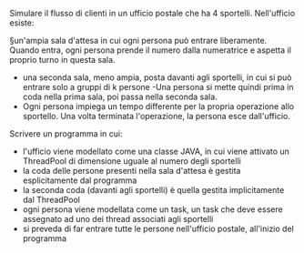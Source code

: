Simulare il flusso di clienti in un ufficio postale che ha 4 sportelli. Nell'ufficio esiste:

§un'ampia sala d'attesa in cui ogni persona può entrare liberamente. Quando entra, ogni persona prende il numero dalla numeratrice e aspetta il proprio turno in questa sala.
- una seconda sala, meno ampia, posta davanti agli sportelli, in cui si può entrare solo  a gruppi di k persone
 -Una persona si mette quindi prima in coda nella prima sala, poi passa nella seconda sala.
- Ogni persona impiega un tempo differente per la propria operazione allo sportello. Una volta terminata l'operazione, la persona esce dall'ufficio.

Scrivere un programma in cui:
- l'ufficio viene modellato come una classe JAVA, in cui viene attivato un ThreadPool di dimensione uguale al numero degli sportelli
- la coda delle persone presenti nella sala d'attesa è gestita esplicitamente dal programma
- la seconda coda (davanti agli sportelli) è quella gestita implicitamente dal ThreadPool
- ogni persona viene modellata come un task, un task che deve essere assegnato ad uno dei thread associati agli sportelli
- si preveda di far entrare tutte le persone nell'ufficio postale, all'inizio del programma
